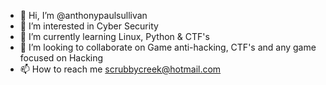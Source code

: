 - 👋 Hi, I’m @anthonypaulsullivan
- 👀 I’m interested in Cyber Security
- 🌱 I’m currently learning Linux, Python & CTF's
- 💞️ I’m looking to collaborate on Game anti-hacking, CTF's and any game focused on Hacking 
- 📫 How to reach me scrubbycreek@hotmail.com


<!---
anthonypaulsullivan/anthonypaulsullivan is a ✨ special ✨ repository because its `README.md` (this file) appears on your GitHub profile.
You can click the Preview link to take a look at your changes.
--->
